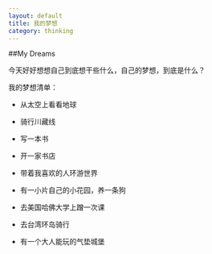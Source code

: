 ```yaml
---
layout: default
title: 我的梦想
category: thinking
---
```

##My Dreams

今天好好想想自己到底想干些什么，自己的梦想，到底是什么？

我的梦想清单：

- 从太空上看看地球

- 骑行川藏线

- 写一本书

- 开一家书店

- 带着我喜欢的人环游世界

- 有一小片自己的小花园，养一条狗

- 去美国哈佛大学上蹭一次课

- 去台湾环岛骑行

- 有一个大人能玩的气垫城堡
